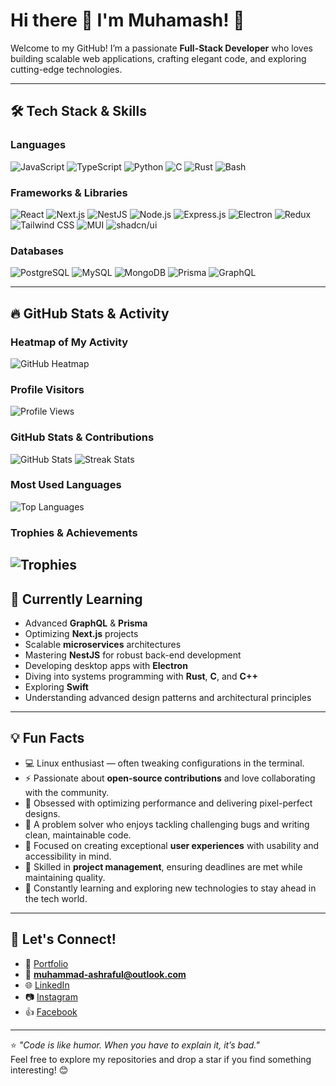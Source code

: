 # Hi there 👋 I'm Muhamash! 🚀

Welcome to my GitHub! I’m a passionate **Full-Stack Developer** who loves building scalable web applications, crafting elegant code, and exploring cutting-edge technologies.

---

## 🛠️ Tech Stack & Skills

### **Languages**
![JavaScript](https://img.shields.io/badge/-JavaScript-F7DF1E?logo=javascript&logoColor=black&style=flat-square)
![TypeScript](https://img.shields.io/badge/-TypeScript-007ACC?logo=typescript&logoColor=white&style=flat-square)
![Python](https://img.shields.io/badge/-Python-3776AB?logo=python&logoColor=white&style=flat-square)
![C](https://img.shields.io/badge/-C-A8B9CC?logo=c&logoColor=white&style=flat-square)
![Rust](https://img.shields.io/badge/-Rust-000000?logo=rust&logoColor=white&style=flat-square)
![Bash](https://img.shields.io/badge/-Bash-4EAA25?logo=gnu-bash&logoColor=white&style=flat-square)


### **Frameworks & Libraries**
![React](https://img.shields.io/badge/-React-61DAFB?logo=react&logoColor=black&style=flat-square)
![Next.js](https://img.shields.io/badge/-Next.js-000000?logo=next.js&logoColor=white&style=flat-square)
![NestJS](https://img.shields.io/badge/-NestJS-E0234E?logo=nestjs&logoColor=white&style=flat-square)
![Node.js](https://img.shields.io/badge/-Node.js-339933?logo=node.js&logoColor=white&style=flat-square)
![Express.js](https://img.shields.io/badge/-Express.js-000000?logo=express&logoColor=white&style=flat-square)
![Electron](https://img.shields.io/badge/-Electron-47848F?logo=electron&logoColor=white&style=flat-square)
![Redux](https://img.shields.io/badge/-Redux-764ABC?logo=redux&logoColor=white&style=flat-square)
![Tailwind CSS](https://img.shields.io/badge/-Tailwind_CSS-38B2AC?logo=tailwind-css&logoColor=white&style=flat-square)
![MUI](https://img.shields.io/badge/-MUI-007FFF?logo=mui&logoColor=white&style=flat-square)
![shadcn/ui](https://img.shields.io/badge/-shadcn--ui-000000?style=flat-square)

### **Databases**
![PostgreSQL](https://img.shields.io/badge/-PostgreSQL-336791?logo=postgresql&logoColor=white&style=flat-square)
![MySQL](https://img.shields.io/badge/-MySQL-4479A1?logo=mysql&logoColor=white&style=flat-square)
![MongoDB](https://img.shields.io/badge/-MongoDB-47A248?logo=mongodb&logoColor=white&style=flat-square)
![Prisma](https://img.shields.io/badge/-Prisma-2D3748?logo=prisma&logoColor=white&style=flat-square)
![GraphQL](https://img.shields.io/badge/-GraphQL-E10098?logo=graphql&logoColor=white&style=flat-square)

---

## 🔥 GitHub Stats & Activity

### **Heatmap of My Activity**
![GitHub Heatmap](https://github-readme-activity-graph.vercel.app/graph?username=Muhamash&theme=react-dark)

### **Profile Visitors**
![Profile Views](https://komarev.com/ghpvc/?username=Muhamash&color=blue&style=flat-square)



### **GitHub Stats & Contributions**
![GitHub Stats](https://github-readme-stats.vercel.app/api?username=Muhamash&show_icons=true&theme=tokyonight)
![Streak Stats](https://github-readme-streak-stats.herokuapp.com/?user=Muhamash&theme=radical)

### **Most Used Languages**
![Top Languages](https://github-readme-stats.vercel.app/api/top-langs/?username=Muhamash&layout=compact&theme=radical)

### **Trophies & Achievements**
![Trophies](https://github-profile-trophy.vercel.app/?username=Muhamash&theme=dracula&column=7)
---

## 🌱 Currently Learning
- Advanced **GraphQL** & **Prisma**  
- Optimizing **Next.js** projects  
- Scalable **microservices** architectures  
- Mastering **NestJS** for robust back-end development  
- Developing desktop apps with **Electron**  
- Diving into systems programming with **Rust**, **C**, and **C++**  
- Exploring **Swift**  
- Understanding advanced design patterns and architectural principles  

---

## 💡 Fun Facts
- 💻 Linux enthusiast — often tweaking configurations in the terminal.
- ⚡ Passionate about **open-source contributions** and love collaborating with the community.
- 🎯 Obsessed with optimizing performance and delivering pixel-perfect designs.
- 🧩 A problem solver who enjoys tackling challenging bugs and writing clean, maintainable code.
- 👥 Focused on creating exceptional **user experiences** with usability and accessibility in mind.
- 💌 Skilled in **project management**, ensuring deadlines are met while maintaining quality.
- 🚀 Constantly learning and exploring new technologies to stay ahead in the tech world.

---

## 💌 Let's Connect!

- 🌟 [Portfolio](https://muhamash-portfolio.vercel.app/)
- 📧 **muhammad-ashraful@outlook.com**  
- 🌐 [LinkedIn](https://www.linkedin.com/in/md-ashraful-alam-94b62a16b)  
- 📷 [Instagram](https://www.instagram.com/dott.ash)  
- 👍 [Facebook](https://www.facebook.com/dott.ash)  

---

⭐️ _"Code is like humor. When you have to explain it, it’s bad."_  
Feel free to explore my repositories and drop a star if you find something interesting! 😊
